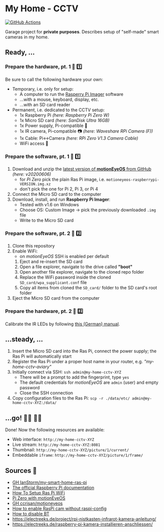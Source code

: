 # My Home - CCTV

[![GitHub Actions](https://img.shields.io/endpoint.svg?url=https%3A%2F%2Factions-badge.atrox.dev%2FIanStorm%2Fmy-home-cctv%2Fbadge%3Fref%3Dmain&style=flat&label=build&logo=none)](https://actions-badge.atrox.dev/IanStorm/my-home-cctv/goto?ref=main)

Garage project for **private purposes**.
Describes setup of "self-made" smart cameras in my home.


## Ready, ...


### Prepare the hardware, pt. 1 🧰 1️⃣

Be sure to call the following hardware your own:

* Temporary, i.e. only for setup:
	* A computer to run the [Rasperry Pi Imager](https://www.raspberrypi.org/downloads/) software
	* ...with a mouse, keyboard, display, etc.
	* ...with an SD card reader
* Permanent, i.e. dedicated to the CCTV setup:
	* 1x Raspberry Pi *(here: Raspberry Pi Zero W)*
	* 1x Micro SD card *(here: SanDisk Ultra 16GB)*
	* 1x Power supply, Pi-compatible 🔌
	* 1x IR camera, Pi-compatible 📷 *(here: Waveshare RPi Camera (F))*
	* 1x Cable: Pi<->Camera *(here: RPi Zero V1.3 Camera Cable)*
	* WiFi access 📡


### Prepare the software, pt. 1 🦙 1️⃣

1. Download and unzip the [latest version of **motionEyeOS** from GitHub](https://github.com/ccrisan/motioneyeos/releases/latest) *(here: v20200606)*
	* for *Pi Zero* pick the plain Ras Pi image, i.e. `motioneyeos-raspberrypi-VERSION.img.xz`
	* don't pick the one for Pi 2, Pi 3, or Pi 4
2. Connect the Micro SD card to the computer
2. Download, install, and run **Raspberry Pi Imager**:
	* Tested with v1.6 on Windows
	* Choose OS: Custom Image -> pick the previously downloaded `.img` file
	* Write to the Micro SD card


### Prepare the software, pt. 2 🦙 2️⃣

1. Clone this repository
2. Enable WiFi:
	* on *motionEyeOS* SSH is enabled per default
	1. Eject and re-insert the SD card
	2. Open a file explorer, navigate to the drive called **"boot"**
	2. Open another file explorer, navigate to the cloned repo folder
	2. Replace the WiFi password inside the cloned `SD_card/wpa_supplicant.conf` file
	2. Copy all items from cloned the `SD_card/` folder to the SD card's root folder
2. Eject the Micro SD card from the computer


### Prepare the hardware, pt. 2 🧰 2️⃣

Calibrate the IR LEDs by following [this (German) manual](https://github.com/MakeMagazinDE/Nistkasten-V2/blob/main/Hinweise/Problembehebung.md).


## ...steady, ...

1. Insert the Micro SD card into the Ras Pi, connect the power supply; the Ras Pi will automatically start
2. Register the Ras Pi under a proper host name in your router, e.g. *"my-home-cctv-aviary"*
2. Initially connect via SSH: `ssh admin@my-home-cctv-XYZ`
	* There will be a prompt to add the fingerprint, type `yes`
	* The default credentials for *motionEyeOS* are `admin` (user) and empty password
	* Close the SSH connection
2. Copy configuration files to the Ras Pi: `scp -r ./data/etc/ admin@my-home-cctv-XYZ:/data/`


## ...go! 🏃‍♂️ 🏃‍♀️

Done!
Now the following resources are available:
* Web interface: `http://my-home-cctv-XYZ`
* Live stream: `http://my-home-cctv-XYZ:8081`
* Thumbnail: `http://my-home-cctv-XYZ/picture/1/current/`
* Embeddable `iframe`: `http://my-home-cctv-XYZ/picture/1/frame/`

## Sources 📙

* [GH IanStorm/my-smart-home-ras-pi](https://github.com/IanStorm/my-smart-home-ras-pi)
* [The official Raspberry Pi documentation](https://projects.raspberrypi.org/en/projects/raspberry-pi-getting-started)
* [How To Setup Ras Pi WiFi](https://core-electronics.com.au/tutorials/raspberry-pi-zerow-headless-wifi-setup.html)
* [Pi Zero with motionEyeOS](https://www.raspberrypi-spy.co.uk/2017/04/raspberry-pi-zero-w-cctv-camera-with-motioneyeos)
* [GH ccrisan/motioneyeos](https://github.com/ccrisan/motioneyeos)
* [How to enable RasPi cam without raspi-config](https://raspberrypi.stackexchange.com/a/29972)
* [How to disable BT](https://di-marco.net/blog/it/2020-04-18-tips-disabling_bluetooth_on_raspberry_pi/#add-below-save-and-close-the-file)
* https://electreeks.de/project/rpi-nistkasten-infrarot-kamera-anleitung/
* https://electreeks.de/raspberry-pi-kamera-installieren-anschliessen/

